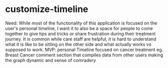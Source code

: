 # customize-timeline
Need: While most of the functionality of this application is focused on the user's personal timeline, I want it to also be a space for people to come together to give tips and tricks or share frustration during their treatment journey. It is common while care staff are helpful, it is hard to understand what it is like to be sitting on the other side and what actually works vs supposed to work.
MVP: personal Timeline focused on cancer treatment eg. Breast Cancer
    comment section that compiles data from other users making the graph dynamic and sense of comradery 
